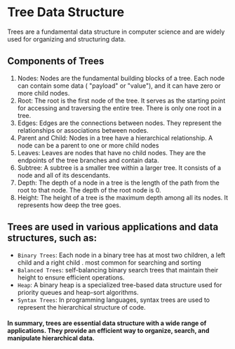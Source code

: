 # Tree Data Structure 

Trees are a fundamental data structure in computer science and are widely used for organizing and structuring data. 

## Components of Trees

1. Nodes: Nodes are the fundamental building blocks of a tree. Each node can contain some data ( "payload" or "value"), and it can have zero or more child nodes.
2. Root: The root is the first node of the tree. It serves as the starting point for accessing and traversing the entire tree. There is only one root in a tree.
3. Edges: Edges are the connections between nodes. They represent the relationships or associations between nodes.
4. Parent and Child: Nodes in a tree have a hierarchical relationship. A node can be a parent to one or more child nodes
5. Leaves: Leaves are nodes that have no child nodes. They are the endpoints of the tree branches and contain data.
6. Subtree: A subtree is a smaller tree within a larger tree. It consists of a node and all of its descendants.
7. Depth: The depth of a node in a tree is the length of the path from the root to that node. The depth of the root node is 0.
8. Height: The height of a tree is the maximum depth among all its nodes. It represents how deep the tree goes.

## Trees are used in various applications and data structures, such as:

  - `Binary Trees`: Each node in a binary tree has at most two children, a left child and a right child . most common for searching and sorting
  - `Balanced Trees`: self-balancing binary search trees that maintain their height to ensure efficient operations.
  - `Heap`: A binary heap is a specialized tree-based data structure used for priority queues and heap-sort algorithms.
  - `Syntax Trees`: In programming languages, syntax trees are used to represent the hierarchical structure of code.

#### In summary, trees are essential data structure with a wide range of applications. They provide an efficient way to organize, search, and manipulate hierarchical data.
